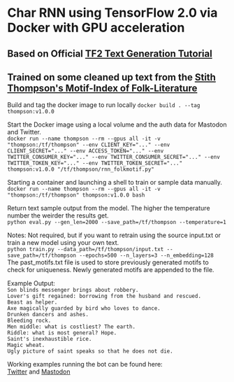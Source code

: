 # Char RNN using TensorFlow 2.0 via Docker with GPU acceleration

## Based on Official [TF2 Text Generation Tutorial](https://www.tensorflow.org/text/tutorials/text_generation)

## Trained on some cleaned up text from the [Stith Thompson's Motif-Index of Folk-Literature](https://archive.org/details/Thompson2016MotifIndex)

Build and tag the docker image to run locally
`docker build . --tag thompson:v1.0.0`

Start the Docker image using a local volume and the auth data for Mastodon and Twitter.\
`docker run --name thompson --rm --gpus all -it -v "thompson:/tf/thompson" --env CLIENT_KEY="..." --env CLIENT_SECRET="..." --env ACCESS_TOKEN="..." --env TWITTER_CONSUMER_KEY="..." --env TWITTER_CONSUMER_SECRET="..." --env TWITTER_TOKEN_KEY="..." --env TWITTER_TOKEN_SECRET="..." thompson:v1.0.0 "/tf/thompson/rnn_folkmotif.py"`


Starting a container and launching a shell to train or sample data manually.\
`docker run --name thompson --rm --gpus all -it -v "thompson:/tf/thompson" thompson:v1.0.0 bash`

Return text sample output from the model. The higher the temperature number the weirder the results get.\
`python eval.py --gen_len=2000 --save_path=/tf/thompson --temperature=1`

Notes: Not required, but if you want to retrain using the source input.txt or train a new model using your own text.\
`python train.py --data_path=/tf/thompson/input.txt --save_path=/tf/thompson --epochs=500 --n_layers=3 --n_embedding=128`\
The past_motifs.txt file is used to store previously generated motifs to check for uniqueness. Newly generated motifs are appended to the file.

Example Output:\
`Son blinds messenger brings about robbery.`\
`Lover's gift regained: borrowing from the husband and rescued.`\
`Beast as helper.`\
`Axe magically guarded by bird who loves to dance.`\
`Drunken dancers and ashes.`\
`Bleeding rock.`\
`Men middle: what is costliest? The earth.`\
`Riddle: what is most general? Hope.`\
`Saint's inexhaustible rice.`\
`Magic wheat.`\
`Ugly picture of saint speaks so that he does not die.`

Working examples running the bot can be found here:\
  [Twitter](https://twitter.com/neuralfolk) and [Mastodon](https://botsin.space/@neuralfolkmotifs)  
